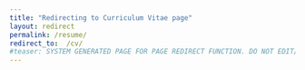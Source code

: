 ```yaml
---
title: "Redirecting to Curriculum Vitae page"
layout: redirect
permalink: /resume/
redirect_to:  /cv/
#teaser: SYSTEM GENERATED PAGE FOR PAGE REDIRECT FUNCTION. DO NOT EDIT/RENAME/REMOVE THIS PAGE.
---
```

